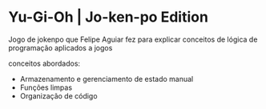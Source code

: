 # Yu-Gi-Oh | Jo-ken-po Edition

Jogo de jokenpo que Felipe Aguiar fez para explicar conceitos de lógica de programação aplicados a jogos

conceitos abordados:

- Armazenamento e gerenciamento de estado manual
- Funções limpas
- Organização de código
